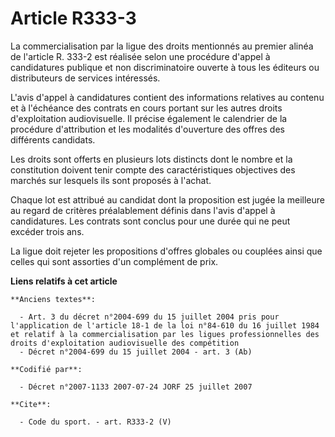 # Article R333-3

La commercialisation par la ligue des droits mentionnés au premier alinéa de l'article R. 333-2 est réalisée selon une
procédure d'appel à candidatures publique et non discriminatoire ouverte à tous les éditeurs ou distributeurs de services
intéressés.

L'avis d'appel à candidatures contient des informations relatives au contenu et à l'échéance des contrats en cours portant
sur les autres droits d'exploitation audiovisuelle. Il précise également le calendrier de la procédure d'attribution et les
modalités d'ouverture des offres des différents candidats.

Les droits sont offerts en plusieurs lots distincts dont le nombre et la constitution doivent tenir compte des
caractéristiques objectives des marchés sur lesquels ils sont proposés à l'achat.

Chaque lot est attribué au candidat dont la proposition est jugée la meilleure au regard de critères préalablement définis
dans l'avis d'appel à candidatures. Les contrats sont conclus pour une durée qui ne peut excéder trois ans.

La ligue doit rejeter les propositions d'offres globales ou couplées ainsi que celles qui sont assorties d'un complément de
prix.

**Liens relatifs à cet article**

	**Anciens textes**:

	  - Art. 3 du décret n°2004-699 du 15 juillet 2004 pris pour l'application de l'article 18-1 de la loi n°84-610 du 16 juillet 1984 et relatif à la commercialisation par les ligues professionnelles des droits d'exploitation audiovisuelle des compétition
	  - Décret n°2004-699 du 15 juillet 2004 - art. 3 (Ab)

	**Codifié par**:

	  - Décret n°2007-1133 2007-07-24 JORF 25 juillet 2007

	**Cite**:

	  - Code du sport. - art. R333-2 (V)
